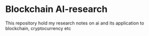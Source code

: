 # Blockchain AI-research
This repository hold my research notes on ai and its application to blockchain, cryptocurrency etc
